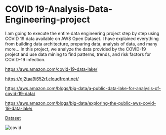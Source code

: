 # COVID 19-Analysis-Data-Engineering-project

I am going to execute the entire data engineering project step by step using COVID 19 data available on AWS Open Dataset. I have explained everything from building data architecture, preparing data, analysis of data, and many more...
In this project, we analyze the data provided by the COVID-19 project and use data mining to find patterns, trends, and risk factors for COVID-19 infection.

https://aws.amazon.com/covid-19-data-lake/

https://dj2taa9i652rf.cloudfront.net/

https://aws.amazon.com/blogs/big-data/a-public-data-lake-for-analysis-of-covid-19-data/

https://aws.amazon.com/blogs/big-data/exploring-the-public-aws-covid-19-data-lake/


[Dataset]()

![covid](https://user-images.githubusercontent.com/106689439/212536027-8c12f04f-6d54-404f-96c6-32c87ea97750.jpg)

